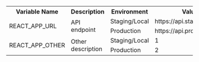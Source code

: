 <table>
  <tr>
    <th>Variable Name</th>
    <th>Description</th>
    <th>Environment</th>
    <th>Values</th>
  </tr>
  <tr>
    <td rowspan="2">REACT_APP_URL</td>
    <td rowspan="2">API endpoint</td>
    <td>Staging/Local</td>
    <td>https://api.staging.com</td>
  </tr>
  <tr>
    <td>Production</td>
    <td>https://api.production.com</td>
  </tr>
  <tr>
    <td rowspan="2">REACT_APP_OTHER</td>
    <td rowspan="2">Other description</td>
    <td>Staging/Local</td>
    <td>1</td>
  </tr>
  <tr>
    <td>Production</td>
    <td>2</td>
  </tr>
</table>
